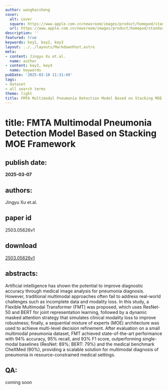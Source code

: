 ```yaml
---
author: wanghaisheng
cover:
  alt: cover
  square: https://www.apple.com.cn/newsroom/images/product/homepod/standard/Apple-HomePod-hero-230118_big.jpg.large_2x.jpg
  url: https://www.apple.com.cn/newsroom/images/product/homepod/standard/Apple-HomePod-hero-230118_big.jpg.large_2x.jpg
description: ''
featured: true
keywords: key1, key2, key3
layout: ../../layouts/MarkdownPost.astro
meta:
- content: Jingyu Xu et.al.
  name: author
- content: key3, key4
  name: keywords
pubDate: '2025-03-10 11:31:49'
tags:
- dataset
- all search terms
theme: light
title: FMTA Multimodal Pneumonia Detection Model Based on Stacking MOE Framework
---
```


# title: FMTA Multimodal Pneumonia Detection Model Based on Stacking MOE Framework 
## publish date: 
**2025-03-07** 
## authors: 
  Jingyu Xu et.al. 
## paper id
2503.05626v1
## download
[2503.05626v1](http://arxiv.org/abs/2503.05626v1)
## abstracts:
Artificial intelligence has shown the potential to improve diagnostic accuracy through medical image analysis for pneumonia diagnosis. However, traditional multimodal approaches often fail to address real-world challenges such as incomplete data and modality loss. In this study, a Flexible Multimodal Transformer (FMT) was proposed, which uses ResNet-50 and BERT for joint representation learning, followed by a dynamic masked attention strategy that simulates clinical modality loss to improve robustness; finally, a sequential mixture of experts (MOE) architecture was used to achieve multi-level decision refinement. After evaluation on a small multimodal pneumonia dataset, FMT achieved state-of-the-art performance with 94% accuracy, 95% recall, and 93% F1 score, outperforming single-modal baselines (ResNet: 89%; BERT: 79%) and the medical benchmark CheXMed (90%), providing a scalable solution for multimodal diagnosis of pneumonia in resource-constrained medical settings.
## QA:
coming soon
